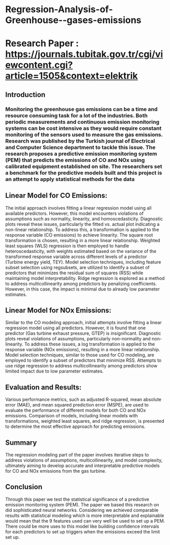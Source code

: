 # Regression-Analysis-of-Greenhouse--gases-emissions

# Research Paper : https://journals.tubitak.gov.tr/cgi/viewcontent.cgi?article=1505&context=elektrik

## Introduction
### Monitoring the greenhouse gas emissions can be a time and resource consuming task for a lot of the industries. Both periodic measurements and continuous emission monitoring systems can be cost intensive as they would require constant monitoring of the sensors used to measure the gas emissions. Research was published by the Turkish journal of Electrical and Computer Science department to tackle this issue. The research proposes a predictive emission monitoring system (PEM) that predicts the emissions of CO and NOx using calibrated equipment established on site. The researchers set a benchmark for the predictive models built and this project is an attempt to apply statistical methods for the data


## Linear Model for CO Emissions:

The initial approach involves fitting a linear regression model using all available predictors. However, this model encounters violations of assumptions such as normality, linearity, and homoscedasticity.
Diagnostic plots reveal these issues, particularly the fitted vs. actual plot indicating a non-linear relationship.
To address this, a transformation is applied to the response variable (CO emissions) to achieve linearity. The square root transformation is chosen, resulting in a more linear relationship.
Weighted least squares (WLS) regression is then employed to handle heteroscedasticity, with weights estimated based on the variance of the transformed response variable across different levels of a predictor (Turbine energy yield, TEY).
Model selection techniques, including feature subset selection using regsubsets, are utilized to identify a subset of predictors that minimizes the residual sum of squares (RSS) while maintaining model interpretability.
Ridge regression is explored as a method to address multicollinearity among predictors by penalizing coefficients. However, in this case, the impact is minimal due to already low parameter estimates.


## Linear Model for NOx Emissions:

Similar to the CO modeling approach, initial attempts involve fitting a linear regression model using all predictors. However, it is found that one predictor (Gas turbine exhaust pressure, GTEP) is insignificant.
Diagnostic plots reveal violations of assumptions, particularly non-normality and non-linearity.
To address these issues, a log transformation is applied to the response variable (NOx emissions), resulting in a more linear relationship.
Model selection techniques, similar to those used for CO modeling, are employed to identify a subset of predictors that minimize RSS.
Attempts to use ridge regression to address multicollinearity among predictors show limited impact due to low parameter estimates.


## Evaluation and Results:

Various performance metrics, such as adjusted R-squared, mean absolute error (MAE), and mean squared prediction error (MSPE), are used to evaluate the performance of different models for both CO and NOx emissions.
Comparison of models, including linear models with transformations, weighted least squares, and ridge regression, is presented to determine the most effective approach for predicting emissions.

## Summary
The regression modeling part of the paper involves iterative steps to address violations of assumptions, multicollinearity, and model complexity, ultimately aiming to develop accurate and interpretable predictive models for CO and NOx emissions from the gas turbine.

## Conclusion
Through this paper we test the statistical significance of a predictive emission monitoring system (PEM). The paper we based this research on did sophisticated neural networks. Considering we achieved comparable results with statistical modeling which is more interpretable and explainable would mean that the 9 features used can very well be used to set up a PEM. There could be more uses to this model like building confidence intervals for each predictors to set up triggers when the emissions exceed the limit set up.
